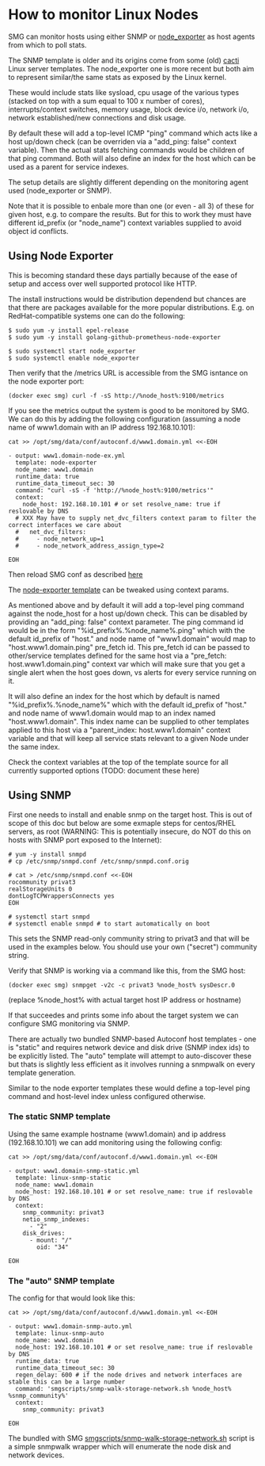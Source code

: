 # How to monitor Linux Nodes

SMG can monitor hosts using either SNMP or [node_exporter](https://github.com/prometheus/node_exporter) as host agents from which to poll stats.

The SNMP template is older and its origins come from some (old) [cacti](https://www.cacti.net/) Linux server templates. The node_exporter one is more recent but both aim to represent similar/the same stats as exposed by the Linux kernel.

These would include stats like sysload, cpu usage of the various types (stacked on top with a sum equal to 100 x number of cores), interrupts/context switches, memory usage, block device i/o, network i/o, network established/new connections and disk usage.

By default these will add a top-level ICMP "ping" command which acts like a host up/down check (can be overriden via a "add_ping: false" context variable). Then the actual stats fetching commands would be children of that ping command. Both will also define an index for the host which can be used as a parent for service indexes.

The setup details are slightly different depending on the monitoring agent used (node_exporter or SNMP).

Note that it is possible to enbale more than one (or even - all 3) of these for given host, e.g. to compare the results. But for this to work they must have different id_prefix (or "node_name") context variables supplied to avoid object id conflicts.

## Using Node Exporter

This is becoming standard these days partially because of the ease of setup and access over well supported protocol like HTTP.

The install instructions would be distribution dependend but chances are that there are packages available for the more popular distributions. E.g. on RedHat-compatible systems one can do the following:

    $ sudo yum -y install epel-release
    $ sudo yum -y install golang-github-prometheus-node-exporter

    $ sudo systemctl start node_exporter
    $ sudo systemctl enable node_exporter

Then verify that the /metrics URL is accessible from the SMG isntance on the node exporter port:

    (docker exec smg) curl -f -sS http://%node_host%:9100/metrics

If you see the metrics output the system is good to be monitored by SMG. We can do this by adding the following configuration (assuming a node name of www1.domain with an IP address 192.168.10.101):


    cat >> /opt/smg/data/conf/autoconf.d/www1.domain.yml <<-EOH

    - output: www1.domain-node-ex.yml
      template: node-exporter
      node_name: www1.domain
      runtime_data: true
      runtime_data_timeout_sec: 30
      command: "curl -sS -f 'http://%node_host%:9100/metrics'"
      context:
        node_host: 192.168.10.101 # or set resolve_name: true if reslovable by DNS
      # XXX May have to supply net_dvc_filters context param to filter the correct interfaces we care about
      #   net_dvc_filters:
      #     - node_network_up=1
      #     - node_network_address_assign_type=2

    EOH

Then reload SMG conf as described [here](Run_smg.html)

The [node-exporter template](https://github.com/asen/smg/blob/master/smgconf/ac-templates/node-exporter.yml.ssp) can be tweaked using context params.

As mentioned above and by default it will add a top-level ping command against the node_host for a host up/down check. This can be disabled by providing an "add_ping: false" context parameter. The ping command id would be in the form "%id_prefix%.%node_name%.ping" which with the default id_prefix of "host." and node name of "www1.domain" would map to "host.www1.domain.ping" pre_fetch id. This pre_fetch id can be passed to other/service templates defined for the same host via a "pre_fetch: host.www1.domain.ping" context var which will make sure that you get a single alert when the host goes down, vs alerts for every service running on it.

It will also define an index for the host which by default is named "%id_prefix%.%node_name%" which with the default id_prefix of "host." and node name of www1.domain would map to an index named "host.www1.domain". This index name can be supplied to other templates applied to this host via a "parent_index: host.www1.domain" context variable and that will keep all service stats relevant to a given Node under the same index.

Check the context variables at the top of the template source for all currently supported options (TODO: document these here)

## Using SNMP

First one needs to install and enable snmp on the target host. This is out of scope of this doc but below are some exmaple steps for centos/RHEL servers, as root (WARNING: This is potentially insecure, do NOT do this on hosts with SNMP port exposed to the Internet):

    # yum -y install snmpd
    # cp /etc/snmp/snmpd.conf /etc/snmp/snmpd.conf.orig

    # cat > /etc/snmp/snmpd.conf <<-EOH
    rocommunity privat3
    realStorageUnits 0
    dontLogTCPWrappersConnects yes
    EOH

    # systemctl start snmpd
    # systemctl enable snmpd # to start automatically on boot

This sets the SNMP read-only community string to privat3 and that will be used in the examples below. You should use your own ("secret") community string.

Verify that SNMP is working via a command like this, from the SMG host:

    (docker exec smg) snmpget -v2c -c privat3 %node_host% sysDescr.0

(replace %node_host% with actual target host IP address or hostname)

If that succeedes and prints some info about the target system we can configure SMG monitoring via SNMP.

There are actually two bundled SNMP-based Autoconf host templates - one is "static" and requires network device and disk drive (SNMP index ids) to be explicitly listed. The "auto" template will attempt to auto-discover these but thats is slightly less efficient as it involves running a snmpwalk on every template generation.

Similar to the node exporter templates these would define a top-level ping command and host-level index unless configured otherwise.

### The static SNMP template

Using the same example hostname (www1.domain) and ip address (192.168.10.101) we can add monitoring using the following config:

    cat >> /opt/smg/data/conf/autoconf.d/www1.domain.yml <<-EOH

    - output: www1.domain-snmp-static.yml
      template: linux-snmp-static
      node_name: www1.domain
      node_host: 192.168.10.101 # or set resolve_name: true if reslovable by DNS
      context:
        snmp_community: privat3
        netio_snmp_indexes:
          - "2"
        disk_drives:
          - mount: "/"
            oid: "34"

    EOH

### The "auto" SNMP template

The config for that would look like this:

    cat >> /opt/smg/data/conf/autoconf.d/www1.domain.yml <<-EOH

    - output: www1.domain-snmp-auto.yml
      template: linux-snmp-auto
      node_name: www1.domain
      node_host: 192.168.10.101 # or set resolve_name: true if reslovable by DNS
      runtime_data: true
      runtime_data_timeout_sec: 30
      regen_delay: 600 # if the node drives and network interfaces are stable this can be a large number
      command: 'smgscripts/snmp-walk-storage-network.sh %node_host% %snmp_community%'
      context:
        snmp_community: privat3

    EOH

The bundled with SMG [smgscripts/snmp-walk-storage-network.sh](https://github.com/asen/smg/blob/master/smgscripts/snmp-walk-storage-network.sh) script is a simple snmpwalk wrapper which will enumerate the node disk and network devices.


